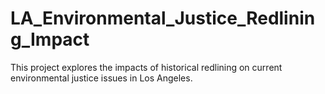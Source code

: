 # LA_Environmental_Justice_Redlining_Impact
This project explores the impacts of historical redlining on current environmental justice issues in Los Angeles.

